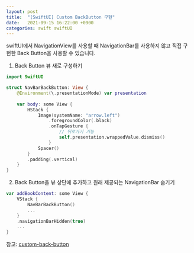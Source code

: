 ```yaml
---
layout: post
title:  "[SwiftUI] Custom BackButton 구현"
date:   2021-09-15 16:22:00 +0900
categories: swift swiftUI
---
```


swiftUI에서 NavigationView를 사용할 때 NavigationBar를 사용하지 않고 직접 구현한 Back Button을 사용할 수 있습니다.

1. Back Button 뷰 새로 구성하기    

```swift
import SwiftUI

struct NavBarBackButton: View {
    @Environment(\.presentationMode) var presentation
    
    var body: some View {
        HStack {
            Image(systemName: "arrow.left")
                .foregroundColor(.black)
                .onTapGesture {
                    // 뒤로가기 기능
                    self.presentation.wrappedValue.dismiss()
                }
            Spacer()
        }
        .padding(.vertical)
    }
}
```

2. Back Button을 뷰 상단에 추가하고 원래 제공되는 NavigationBar 숨기기    

```swift
var addBookContent: some View {
    VStack {
        NavBarBackButton()
        ...
    }
    .navigationBarHidden(true)
    ...
}
```

참고: [custom-back-button](https://medium.com/@dinesh10c04/swiftui-adding-a-custom-back-button-to-navigation-bar-c96cd4e30f60)